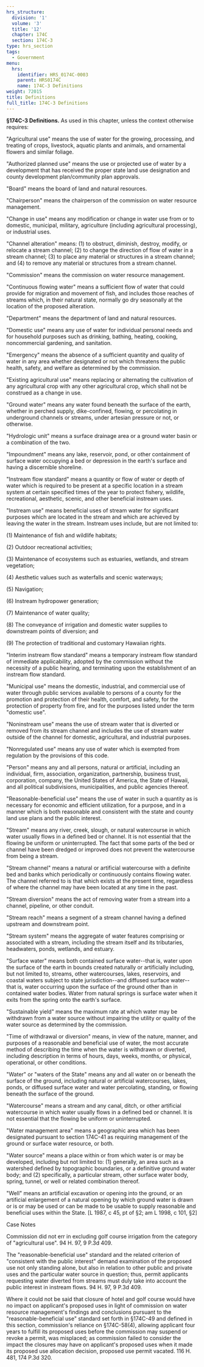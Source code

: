 ```yaml
---
hrs_structure:
  division: '1'
  volume: '3'
  title: '12'
  chapter: 174C
  section: 174C-3
type: hrs_section
tags:
  - Government
menu:
  hrs:
    identifier: HRS_0174C-0003
    parent: HRS0174C
    name: 174C-3 Definitions
weight: 72015
title: Definitions
full_title: 174C-3 Definitions
---
```

**§174C-3 Definitions.** As used in this chapter, unless the context otherwise requires:

"Agricultural use" means the use of water for the growing, processing, and treating of crops, livestock, aquatic plants and animals, and ornamental flowers and similar foliage.

"Authorized planned use" means the use or projected use of water by a development that has received the proper state land use designation and county development plan/community plan approvals.

"Board" means the board of land and natural resources.

"Chairperson" means the chairperson of the commission on water resource management.

"Change in use" means any modification or change in water use from or to domestic, municipal, military, agriculture (including agricultural processing), or industrial uses.

"Channel alteration" means: (1) to obstruct, diminish, destroy, modify, or relocate a stream channel; (2) to change the direction of flow of water in a stream channel; (3) to place any material or structures in a stream channel; and (4) to remove any material or structures from a stream channel.

"Commission" means the commission on water resource management.

"Continuous flowing water" means a sufficient flow of water that could provide for migration and movement of fish, and includes those reaches of streams which, in their natural state, normally go dry seasonally at the location of the proposed alteration.

"Department" means the department of land and natural resources.

"Domestic use" means any use of water for individual personal needs and for household purposes such as drinking, bathing, heating, cooking, noncommercial gardening, and sanitation.

"Emergency" means the absence of a sufficient quantity and quality of water in any area whether designated or not which threatens the public health, safety, and welfare as determined by the commission.

"Existing agricultural use" means replacing or alternating the cultivation of any agricultural crop with any other agricultural crop, which shall not be construed as a change in use.

"Ground water" means any water found beneath the surface of the earth, whether in perched supply, dike-confined, flowing, or percolating in underground channels or streams, under artesian pressure or not, or otherwise.

"Hydrologic unit" means a surface drainage area or a ground water basin or a combination of the two.

"Impoundment" means any lake, reservoir, pond, or other containment of surface water occupying a bed or depression in the earth's surface and having a discernible shoreline.

"Instream flow standard" means a quantity or flow of water or depth of water which is required to be present at a specific location in a stream system at certain specified times of the year to protect fishery, wildlife, recreational, aesthetic, scenic, and other beneficial instream uses.

"Instream use" means beneficial uses of stream water for significant purposes which are located in the stream and which are achieved by leaving the water in the stream. Instream uses include, but are not limited to:

(1) Maintenance of fish and wildlife habitats;

(2) Outdoor recreational activities;

(3) Maintenance of ecosystems such as estuaries, wetlands, and stream vegetation;

(4) Aesthetic values such as waterfalls and scenic waterways;

(5) Navigation;

(6) Instream hydropower generation;

(7) Maintenance of water quality;

(8) The conveyance of irrigation and domestic water supplies to downstream points of diversion; and

(9) The protection of traditional and customary Hawaiian rights.

"Interim instream flow standard" means a temporary instream flow standard of immediate applicability, adopted by the commission without the necessity of a public hearing, and terminating upon the establishment of an instream flow standard.

"Municipal use" means the domestic, industrial, and commercial use of water through public services available to persons of a county for the promotion and protection of their health, comfort, and safety, for the protection of property from fire, and for the purposes listed under the term "domestic use".

"Noninstream use" means the use of stream water that is diverted or removed from its stream channel and includes the use of stream water outside of the channel for domestic, agricultural, and industrial purposes.

"Nonregulated use" means any use of water which is exempted from regulation by the provisions of this code.

"Person" means any and all persons, natural or artificial, including an individual, firm, association, organization, partnership, business trust, corporation, company, the United States of America, the State of Hawaii, and all political subdivisions, municipalities, and public agencies thereof.

"Reasonable-beneficial use" means the use of water in such a quantity as is necessary for economic and efficient utilization, for a purpose, and in a manner which is both reasonable and consistent with the state and county land use plans and the public interest.

"Stream" means any river, creek, slough, or natural watercourse in which water usually flows in a defined bed or channel. It is not essential that the flowing be uniform or uninterrupted. The fact that some parts of the bed or channel have been dredged or improved does not prevent the watercourse from being a stream.

"Stream channel" means a natural or artificial watercourse with a definite bed and banks which periodically or continuously contains flowing water. The channel referred to is that which exists at the present time, regardless of where the channel may have been located at any time in the past.

"Stream diversion" means the act of removing water from a stream into a channel, pipeline, or other conduit.

"Stream reach" means a segment of a stream channel having a defined upstream and downstream point.

"Stream system" means the aggregate of water features comprising or associated with a stream, including the stream itself and its tributaries, headwaters, ponds, wetlands, and estuary.

"Surface water" means both contained surface water--that is, water upon the surface of the earth in bounds created naturally or artificially including, but not limited to, streams, other watercourses, lakes, reservoirs, and coastal waters subject to state jurisdiction--and diffused surface water--that is, water occurring upon the surface of the ground other than in contained water bodies. Water from natural springs is surface water when it exits from the spring onto the earth's surface.

"Sustainable yield" means the maximum rate at which water may be withdrawn from a water source without impairing the utility or quality of the water source as determined by the commission.

"Time of withdrawal or diversion" means, in view of the nature, manner, and purposes of a reasonable and beneficial use of water, the most accurate method of describing the time when the water is withdrawn or diverted, including description in terms of hours, days, weeks, months, or physical, operational, or other conditions.

"Water" or "waters of the State" means any and all water on or beneath the surface of the ground, including natural or artificial watercourses, lakes, ponds, or diffused surface water and water percolating, standing, or flowing beneath the surface of the ground.

"Watercourse" means a stream and any canal, ditch, or other artificial watercourse in which water usually flows in a defined bed or channel. It is not essential that the flowing be uniform or uninterrupted.

"Water management area" means a geographic area which has been designated pursuant to section 174C-41 as requiring management of the ground or surface water resource, or both.

"Water source" means a place within or from which water is or may be developed, including but not limited to: (1) generally, an area such as a watershed defined by topographic boundaries, or a definitive ground water body; and (2) specifically, a particular stream, other surface water body, spring, tunnel, or well or related combination thereof.

"Well" means an artificial excavation or opening into the ground, or an artificial enlargement of a natural opening by which ground water is drawn or is or may be used or can be made to be usable to supply reasonable and beneficial uses within the State. [L 1987, c 45, pt of §2; am L 1998, c 101, §2]

Case Notes

Commission did not err in excluding golf course irrigation from the category of "agricultural use". 94 H. 97, 9 P.3d 409.

The "reasonable-beneficial use" standard and the related criterion of "consistent with the public interest" demand examination of the proposed use not only standing alone, but also in relation to other public and private uses and the particular water source in question; thus, permit applicants requesting water diverted from streams must duly take into account the public interest in instream flows. 94 H. 97, 9 P.3d 409.

Where it could not be said that closure of hotel and golf course would have no impact on applicant's proposed uses in light of commission on water resource management's findings and conclusions pursuant to the "reasonable-beneficial use" standard set forth in §174C-49 and defined in this section, commission's reliance on §174C-58(4), allowing applicant four years to fulfill its proposed uses before the commission may suspend or revoke a permit, was misplaced; as commission failed to consider the impact the closures may have on applicant's proposed uses when it made its proposed use allocation decision, proposed use permit vacated. 116 H. 481, 174 P.3d 320.